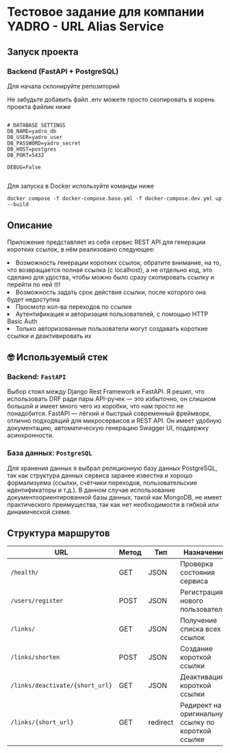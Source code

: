  <h1>Тестовое задание для компании YADRO - URL Alias Service</h1>

<h2>Запуск проекта</h2>

<h3>Backend (FastAPI + PostgreSQL)</h3>

<p>Для начала склонируйте репозиторий</p>

<p>Не забудьте добавить файл .env можете просто скопировать в корень проекта файлик ниже</p>

<pre><code>
# DATABASE SETTINGS
DB_NAME=yadro_db
DB_USER=yadro_user
DB_PASSWORD=yadro_secret
DB_HOST=postgres
DB_PORT=5432

DEBUG=False

</code></pre>

<p>Для запуска в Docker используйте команды ниже</p>

<pre><code>docker compose -f docker-compose.base.yml -f docker-compose.dev.yml up --build</code></pre>

<h2>Описание</h2>

<p>
Приложение представляет из себя сервис REST API для генерации коротких ссылок, в нём реализовано следующее:
<li>Возможность генерации коротких ссылок, обратите внимание, на то, что возвращается полная ссылка (с localhost), а не отдельно код, это сделано для удоства, чтобы можно было сразу скопировать ссылку и перейти по ней 🤓! </li>
<li>Возможность задать срок действия ссылки, после которого она будет недоступна</li>
<li>Просмотр кол-ва переходов по ссылке</li>
<li>Аутентификация и авторизация пользователей, с помощью HTTP Basic Auth</li>
<li>Только авторизованные пользователи могут создавать короткие ссылки и деактивировать их</li>
 
</p>

<h2>🤓 Используемый стек</h2>

<h3>Backend: <code>FastAPI</code></h3>
<p>
Выбор стоял между Django Rest Framework и FastAPI. Я решил, что использовать DRF ради пары API-ручек — это избыточно, он слишком большой и имеет много чего из коробки, что нам просто не понадобится. 
FastAPI — лёгкий и быстрый современный фреймворк, отлично подходящий для микросервисов и REST API. 
Он имеет удобную документацию, автоматическую генерацию Swagger UI, поддержку асинхронности.
</p>

<h3>База данных: <code>PostgreSQL</code></h3>
<p>
Для хранения данных я выбрал реляционную базу данных PostgreSQL, так как структура данных сервиса заранее известна и хорошо формализуема (ссылки, счётчики переходов, пользовательские идентификаторы и т.д.). В данном случае использование документоориентированной базы данных, такой как MongoDB, не имеет практического преимущества, так как нет необходимости в гибкой или динамической схеме.
</p>

<h2> Структура маршрутов </h2>

| URL                                 | Метод | Тип        | Назначение                                           | Аутентификация |
|-------------------------------------|-------|------------|------------------------------------------------------|----------------|
| `/health/`                          | GET   | JSON       | Проверка состояния сервиса                           | Нет            |
| `/users/register`                  | POST  | JSON       | Регистрация нового пользователя                      | Нет            |
| `/links/`                           | GET   | JSON       | Получение списка всех ссылок                         | Нет            |
| `/links/shorten`                   | POST  | JSON       | Создание короткой ссылки                             | Basic Auth     |
| `/links/deactivate/{short_url}`    | GET   | JSON       | Деактивация короткой ссылки                          | Basic Auth     |
| `/links/{short_url}`               | GET   | redirect   | Редирект на оригинальную ссылку по короткой ссылке   | Нет            |
